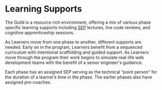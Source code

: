 # Learning Supports

The Guild is a resource rich environment, offering a mix of various phase specific learning supports including [SEP](//GLOSSARY.md) lectures, live code reviews, and cognitive apprenticeship sessions.

As Learners move from one phase to another, different supports are needed. Early on in the program, Learners benefit from a sequenced curriculum with intentional scaffolding and guided support. As Learners move through the program their work begins to simulate real-life web development teams with the benefit of a senior engineer's guidance.

Each phase has an assigned SEP serving as the technical “point person” for the duration of a learner’s time in the phase. The earlier phases also have assigned pro-coaches.

